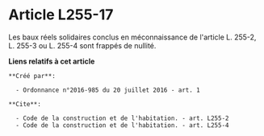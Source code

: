 # Article L255-17

Les baux réels solidaires conclus en méconnaissance de l'article L. 255-2, L. 255-3 ou L. 255-4 sont frappés de nullité.

**Liens relatifs à cet article**

	**Créé par**:

	  - Ordonnance n°2016-985 du 20 juillet 2016 - art. 1

	**Cite**:

	  - Code de la construction et de l'habitation. - art. L255-2
	  - Code de la construction et de l'habitation. - art. L255-4
